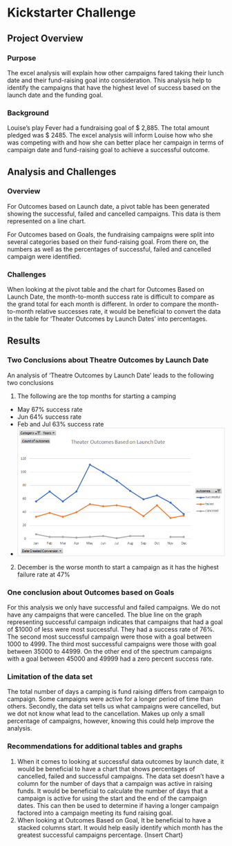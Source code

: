 # Kickstarter Challenge

## Project Overview
### Purpose
The excel analysis will explain how other campaigns fared taking their lunch date and their fund-raising goal into consideration. This analysis help to identify the campaigns that have the highest level of success based on the launch date and the funding goal. 
### Background
Louise’s play Fever had a fundraising goal of $ 2,885. The total amount pledged was $ 2485. The excel analysis will inform Louise how who she was competing with and how she can better place her campaign in terms of campaign date and fund-raising goal to achieve a successful outcome.

## Analysis and Challenges
### Overview
For Outcomes based on Launch date, a pivot table has been generated showing the successful, failed and cancelled campaigns. This data is them represented on a line chart. 
 
For Outcomes based on Goals, the fundraising campaigns were split into several categories based on their fund-raising goal. From there on, the numbers as well as the percentages of successful, failed and cancelled campaign were identified. 

### Challenges
When looking at the pivot table and the chart for Outcomes Based on Launch Date, the month-to-month success rate is difficult to compare as the grand total for each month is different. In order to compare the month-to-month relative successes rate, it would be beneficial to convert the data in the table for ‘Theater Outcomes by Launch Dates’ into percentages. 

## Results
### Two Conclusions about Theatre Outcomes by Launch Date
An analysis of ‘Theatre Outcomes by Launch Date’ leads to the following two conclusions
1. The following are the top months for starting a camping
* May 67% success rate
* Jun 64% success rate
* Feb and Jul 63% success rate
* ![Outcomes Based on Launch Date - Line Chart](https://github.com/shayanafzal/Kickstarter_Challenge/blob/1a4b586d4b3f6cf72bc6639741c0c9e66f0e1875/Charts/Theater%20Outcomes%20Based%20on%20Launch%20Date%20-%20Line%20Chart.png)
2. December is the worse month to start a campaign as it has the highest failure rate at 47%

### One conclusion about Outcomes based on Goals
For this analysis we only have successful and failed campaigns. We do not have any campaigns that were cancelled. The blue line on the graph representing successful campaign indicates that campaigns that had a goal of $1000 of less were most successful. They had a success rate of 76%. The second most successful campaign were those with a goal between 1000 to 4999. The third most successful campaigns were those with  goal between 35000 to 44999. On the other end of the spectrum campaigns with a goal between 45000 and 49999 had a zero percent success rate. 

### Limitation of the data set
The total number of days a camping is fund raising differs from campaign to campaign. Some campaigns were active for a longer period of time than others. 
Secondly, the data set tells us what campaigns were cancelled, but we dot not know what lead to the cancellation. Makes up only a small percentage of campaigns, however, knowing this could help improve the analysis. 

### Recommendations for additional tables and graphs
1. When it comes to looking at successful data outcomes by launch date, it would be beneficial to have a chart that shows percentages of cancelled, failed and successful campaigns. 
The data set doesn’t have a column for the number of days that a campaign was active in raising funds. It would be beneficial to calculate the number of days that a campaign is active for using the start and the end of the campaign dates. This can then be used to determine if having a longer campaign factored into a campaign meeting its fund raising goal. 
2. When looking at Outcomes Based on Goal, It be beneficial to have a stacked columns start. It would help easily identify which month has the greatest successful campaigns percentage. 
{Insert Chart}
